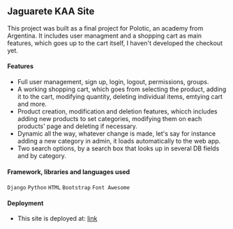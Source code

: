 ## Jaguarete KAA Site
This project was built as a final project for Polotic, an academy from Argentina. It includes user managment and a shopping cart as main features, which goes up to the cart itself, I haven't developed the checkout yet. 

#### Features
- Full user management, sign up, login, logout, permissions, groups.
- A working shopping cart, which goes from selecting the product, adding it to the cart, modifying quantity, deleting individual items, emtying cart and more.
- Product creation, modification and deletion features, whicch includes adding new products to set categories, modifying them on each products' page and deleting if necessary.
- Dynamic all the way, whatever change is made, let's say for instance adding a new category in admin, it loads automatically to the web app.
- Two search options, by a search box that looks up in several DB fields and by category.

#### Framework, libraries and languages used
`Django` `Python` `HTML` `Bootstrap` `Font Awesome`

#### Deployment
- This site is deployed at: [link](http://dlm317.pythonanywhere.com/)
